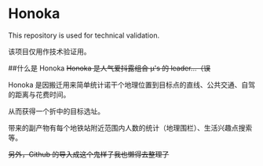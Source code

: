 # Honoka

This repository is used for technical validation.

该项目仅用作技术验证用。

##什么是 Honoka
~~Honoka 是人气爱抖露组合 μ's 的 leader...（误~~

Honoka 是因搬迁用来简单统计诺干个地理位置到目标点的直线、公共交通、自驾的距离与花费时间。

从而获得一个折中的目标选址。

带来的副产物有每个地铁站附近范围内人数的统计（地理围栏）、生活兴趣点搜索等。

~~另外，Github 的导入成这个鬼样子我也懒得去整理了~~
